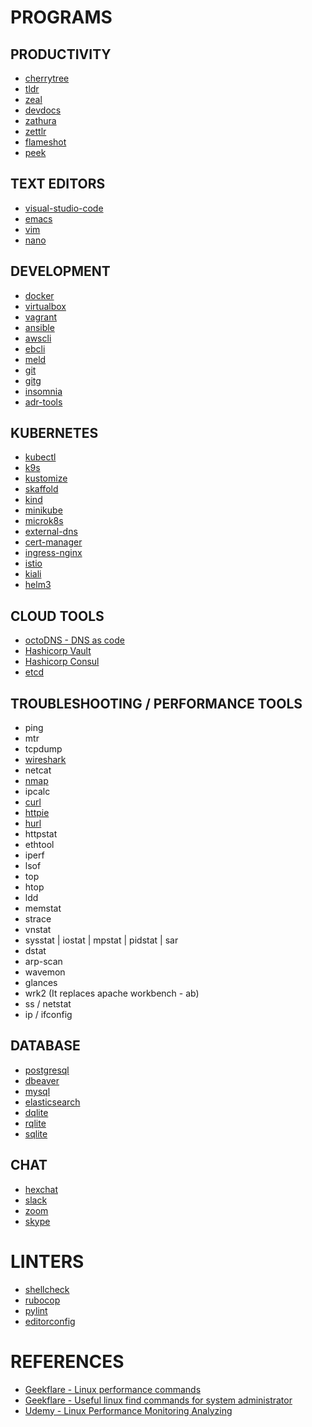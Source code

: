 # PROGRAMS

## PRODUCTIVITY
- [cherrytree](https://www.giuspen.com/cherrytree/)
- [tldr](https://tldr.sh/)
- [zeal](https://zealdocs.org/)
- [devdocs](https://devdocs.io/)
- [zathura](https://pwmt.org/projects/zathura/index.html)
- [zettlr](https://www.zettlr.com/)
- [flameshot](https://flameshot.org/)
- [peek](https://github.com/phw/peek)

## TEXT EDITORS
- [visual-studio-code]()
- [emacs]()
- [vim]()
- [nano]()

## DEVELOPMENT
- [docker](https://docs.docker.com/install/overview/)
- [virtualbox](https://www.virtualbox.org/)
- [vagrant](https://www.vagrantup.com/)
- [ansible](https://www.ansible.com/)
- [awscli]()
- [ebcli]()
- [meld](https://meldmerge.org/)
- [git](https://git-scm.com/)
- [gitg](https://wiki.gnome.org/Apps/Gitg/)
- [insomnia](https://insomnia.rest/)
- [adr-tools](https://github.com/npryce/adr-tools)

## KUBERNETES
- [kubectl](https://kubernetes.io/docs/tasks/tools/install-kubectl/)
- [k9s](https://k9scli.io/)
- [kustomize](https://kustomize.io/)
- [skaffold](https://skaffold.dev/)
- [kind](https://kind.sigs.k8s.io/)
- [minikube](https://minikube.sigs.k8s.io/docs/start/)
- [microk8s](https://microk8s.io/)
- [external-dns](https://github.com/kubernetes-sigs/external-dns)
- [cert-manager](https://cert-manager.io/)
- [ingress-nginx](https://kubernetes.github.io/ingress-nginx/)
- [istio](https://istio.io/)
- [kiali](https://kiali.io/)
- [helm3](https://helm.sh/)

## CLOUD TOOLS
- [octoDNS - DNS as code](https://github.com/github/octodns)
- [Hashicorp Vault](https://www.vaultproject.io/)
- [Hashicorp Consul](https://www.consul.io/)
- [etcd](https://etcd.io/)

## TROUBLESHOOTING / PERFORMANCE TOOLS
- ping
- mtr
- tcpdump
- [wireshark](https://www.wireshark.org/)
- netcat
- [nmap](https://nmap.org/)
- ipcalc
- [curl](https://curl.se/)
- [httpie](https://httpie.io/)
- [hurl](https://hurl.dev/)
- httpstat
- ethtool
- iperf
- lsof
- top
- htop
- ldd
- memstat
- strace
- vnstat
- sysstat | iostat | mpstat | pidstat | sar
- dstat
- arp-scan
- wavemon
- glances
- wrk2 (It replaces apache workbench - ab)
- ss / netstat
- ip / ifconfig

## DATABASE
- [postgresql](https://www.postgresql.org/)
- [dbeaver](https://dbeaver.io/)
- [mysql](https://www.mysql.com/)
- [elasticsearch](https://www.elastic.co/)
- [dqlite](https://dqlite.io/)
- [rqlite](https://rqlite.io/)
- [sqlite](https://www.sqlite.org/)

## CHAT
- [hexchat]()
- [slack]()
- [zoom]()
- [skype]()


# LINTERS
- [shellcheck]()
- [rubocop]()
- [pylint]()
- [editorconfig]()


# REFERENCES
- [Geekflare - Linux performance commands](https://geekflare.com/linux-performance-commands/)
- [Geekflare - Useful linux find commands for system administrator](https://geekflare.com/useful-linux-find-commands-for-system-administrator/)
- [Udemy - Linux Performance Monitoring Analyzing](https://www.udemy.com/linux-performance-monitoring-analyzing/)
